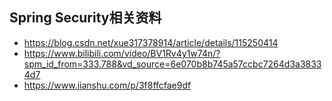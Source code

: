 ## Spring Security相关资料
* https://blog.csdn.net/xue317378914/article/details/115250414
* https://www.bilibili.com/video/BV1Rv4y1w74n/?spm_id_from=333.788&vd_source=6e070b8b745a57ccbc7264d3a38334d7
* https://www.jianshu.com/p/3f8ffcfae9df